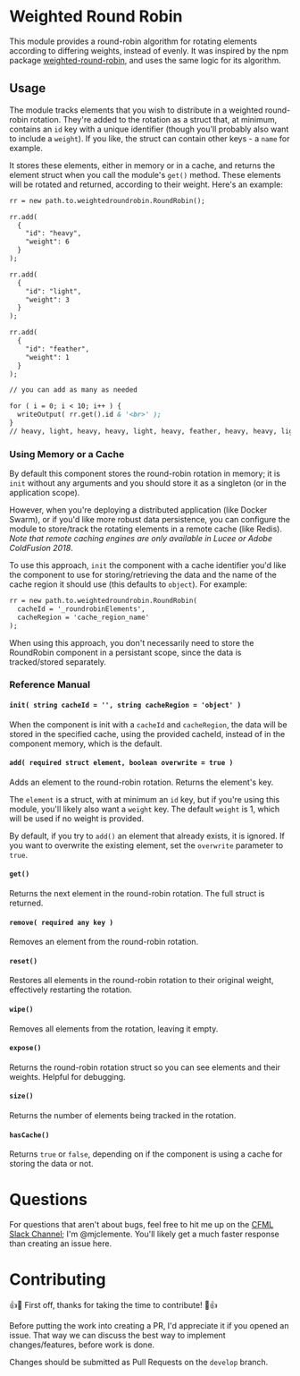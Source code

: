# Weighted Round Robin
This module provides a round-robin algorithm for rotating elements according to differing weights, instead of evenly. It was inspired by the npm package [weighted-round-robin](https://www.npmjs.com/package/weighted-round-robin), and uses the same logic for its algorithm.

## Usage

The module tracks elements that you wish to distribute in a weighted round-robin rotation. They're added to the rotation as a struct that, at minimum, contains an `id` key with a unique identifier (though you'll probably also want to include a `weight`). If you like, the struct can contain other keys - a `name` for example.

It stores these elements, either in memory or in a cache, and returns the element struct when you call the module's `get()` method. These elements will be rotated and returned, according to their weight. Here's an example:

```cfc
rr = new path.to.weightedroundrobin.RoundRobin();

rr.add(
  {
    "id": "heavy",
    "weight": 6
  }
);

rr.add(
  {
    "id": "light",
    "weight": 3
  }
);

rr.add(
  {
    "id": "feather",
    "weight": 1
  }
);

// you can add as many as needed

for ( i = 0; i < 10; i++ ) {
  writeOutput( rr.get().id & '<br>' );
}
// heavy, light, heavy, heavy, light, heavy, feather, heavy, heavy, light
```

### Using Memory or a Cache
By default this component stores the round-robin rotation in memory; it is `init` without any arguments and you should store it as a singleton (or in the application scope).

However, when you're deploying a distributed application (like Docker Swarm), or if you'd like more robust data persistence, you can configure the module to store/track the rotating elements in a remote cache (like Redis). *Note that remote caching engines are only available in Lucee or Adobe ColdFusion 2018*. 

To use this approach, `init` the component with a cache identifier you'd like the component to use for storing/retrieving the data and the name of the cache region it should use (this defaults to `object`). For example:

```cfc
rr = new path.to.weightedroundrobin.RoundRobin( 
  cacheId = '_roundrobinElements',
  cacheRegion = 'cache_region_name'
);
```

When using this approach, you don't necessarily need to store the RoundRobin component in a persistant scope, since the data is tracked/stored separately.

### Reference Manual

#### `init( string cacheId = '', string cacheRegion = 'object' )`
When the component is init with a `cacheId` and `cacheRegion`, the data will be stored in the specified cache, using the provided cacheId, instead of in the component memory, which is the default.

#### `add( required struct element, boolean overwrite = true )`
Adds an element to the round-robin rotation. Returns the element's key.

The `element` is a struct, with at minimum an `id` key, but if you're using this module, you'll likely also want a `weight` key. The default `weight` is 1, which will be used if no weight is provided.

By default, if you try to `add()` an element that already exists, it is ignored. If you want to overwrite the existing element, set the `overwrite` parameter to `true`.

#### `get()`
Returns the next element in the round-robin rotation. The full struct is returned.

#### `remove( required any key )`
Removes an element from the round-robin rotation.

#### `reset()`
Restores all elements in the round-robin rotation to their original weight, effectively restarting the rotation.

#### `wipe()`
Removes all elements from the rotation, leaving it empty.

#### `expose()`
Returns the round-robin rotation struct so you can see elements and their weights. Helpful for debugging.

#### `size()`
Returns the number of elements being tracked in the rotation.

#### `hasCache()`
Returns `true` or `false`, depending on if the component is using a cache for storing the data or not.

# Questions
For questions that aren't about bugs, feel free to hit me up on the [CFML Slack Channel](http://cfml-slack.herokuapp.com); I'm @mjclemente. You'll likely get a much faster response than creating an issue here.

# Contributing
:+1::tada: First off, thanks for taking the time to contribute! :tada::+1:

Before putting the work into creating a PR, I'd appreciate it if you opened an issue. That way we can discuss the best way to implement changes/features, before work is done.

Changes should be submitted as Pull Requests on the `develop` branch.